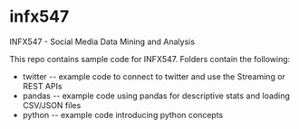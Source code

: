 # infx547
INFX547 - Social Media Data Mining and Analysis

This repo contains sample code for INFX547. Folders contain the following:
* twitter -- example code to connect to twitter and use the Streaming
  or REST APIs
* pandas -- example code using pandas for descriptive stats
  and loading CSV/JSON files
* python -- example code introducing python concepts
